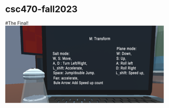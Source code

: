 # csc470-fall2023
#The Final!
 ![image](https://github.com/AidenSaika/csc470-fall2023/blob/main/assignments/final/show.png)

